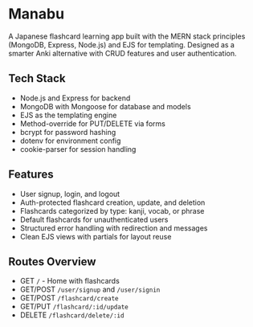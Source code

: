 # Manabu

A Japanese flashcard learning app built with the MERN stack principles (MongoDB, Express, Node.js) and EJS for templating. 
Designed as a smarter Anki alternative with CRUD features and user authentication.

## Tech Stack

- Node.js and Express for backend
- MongoDB with Mongoose for database and models
- EJS as the templating engine
- Method-override for PUT/DELETE via forms
- bcrypt for password hashing
- dotenv for environment config
- cookie-parser for session handling

## Features

- User signup, login, and logout
- Auth-protected flashcard creation, update, and deletion
- Flashcards categorized by type: kanji, vocab, or phrase
- Default flashcards for unauthenticated users
- Structured error handling with redirection and messages
- Clean EJS views with partials for layout reuse

## Routes Overview

- GET `/` - Home with flashcards
- GET/POST `/user/signup` and `/user/signin`
- GET/POST `/flashcard/create`
- GET/PUT `/flashcard/:id/update`
- DELETE `/flashcard/delete/:id`


